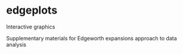 # edgeplots
Interactive graphics

Supplementary materials for Edgeworth expansions approach to data analysis
